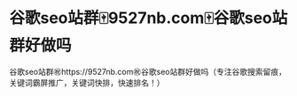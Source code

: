 # 谷歌seo站群🀄️9527nb.com🀄️谷歌seo站群好做吗

谷歌seo站群㊗️https://9527nb.com㊗️谷歌seo站群好做吗（专注谷歌搜索留痕，关键词霸屏推广，关键词快排，快速排名！）
